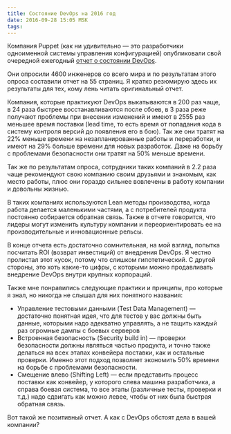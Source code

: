 ```yaml
---
title: Состояние DevOps на 2016 год
date: 2016-09-28 15:05 MSK
tags:
---
```


Компания Puppet (как ни удивительно — это разработчики одноименной системы управления конфигурацией) опубликовали свой
очередной ежегодный [отчет о состоянии DevOps](https://puppet.com/resources/white-paper/2016-state-of-devops-report).

Они опросили 4600 инженеров со всего мира и по результатам этого опроса составили отчет на 55 страниц. Я кратко
резюмирую здесь их результаты для тех, кому лень читать оригинальный отчет.

<!-- more -->

Компания, которые практикуют DevOps выкатываются в 200 раз чаще, в 24 раза быстрее восстанавливаются после сбоев, в 3
раза реже получают проблемы при внесении изменений и имеют в 2555 раз меньшее время поставки (lead time, то есть время
от попадания кода в систему контроля версий до появления его в бою). Так же они тратят на 22% меньше времени на
незапланированные работы и переработки, и имеют на 29% больше времени для новых разработок. Даже на борьбу с проблемами
безопасности они тратят на 50% меньше времени.

Так же по результатам опроса, сотрудники таких компаний в 2.2 раза чаще рекомендуют свою компанию своим друзьями и
знакомым, как место работы, плюс они гораздо сильнее вовлечены в работу компании и довольны жизнью.

В таких компаниях используются Lean методы производства, когда работа делается маленькими частями, а с потребителей
продукта постоянно собирается обратная связь. Также в отчете говорится, что лидеры могут изменить культуру компании и
переориентировать ее на производительные и инновационные рельсы.

В конце отчета есть достаточно сомнительная, на мой взгляд, попытка посчитать ROI (возврат инвестиций) от внедрения
DevOps. Я честно пролистал этот кусок, потому что слишком гипотетический. С другой стороны, это хоть какие-то цифры, с
которыми можно продавливать внедрение DevOps внутри крупных корпораций.

Также мне понравились следующие практики и принципы, про которые я знал, но никогда не слышал для них понятного
названия:

* Управление тестовыми данными (Test Data Management) — достаточно понятная идея, что для тестов у вас должны быть
  данные, которыми надо адекватно управлять, а не тащить каждый раз огромные дампы с боевых серверов
* Встроенная безопасность (Security build in) — проверки безопасности должны являться частью продукта, и точно также
  делаться на всех этапах конвейера поставки, как и остальные проверки. Именно этот подход позволяет экономить 50%
  времени на борьбе с проблемами безопасности.
* Смещение влево (Shifting Left) — если представить процесс поставки как конвейер, у которого слева машина разработчика,
  а справа боевая система, то все этапы (различные тесты, проверки и т.д.) надо сдвигать как можно левее, чтобы от них
  была быстрая обратная связь.

Вот такой же позитивный отчет. А как с DevOps обстоят дела в вашей компании?
